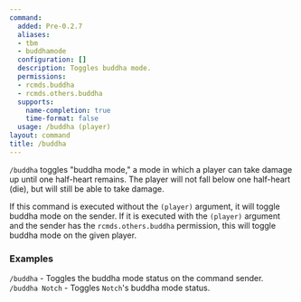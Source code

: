 ```yaml
---
command:
  added: Pre-0.2.7
  aliases:
  - tbm
  - buddhamode
  configuration: []
  description: Toggles buddha mode.
  permissions:
  - rcmds.buddha
  - rcmds.others.buddha
  supports:
    name-completion: true
    time-format: false
  usage: /buddha (player)
layout: command
title: /buddha
---
```


```/buddha``` toggles "buddha mode," a mode in which a player can take damage up until one half-heart remains. The
player will not fall below one half-heart (die), but will still be able to take damage.

If this command is executed without the ```(player)``` argument, it will toggle buddha mode on the sender. If it is
executed with the ```(player)``` argument and the sender has the ```rcmds.others.buddha``` permission, this will
toggle buddha mode on the given player.

### Examples 

```/buddha``` - Toggles the buddha mode status on the command sender.  
```/buddha Notch``` - Toggles ```Notch```'s buddha mode status.

